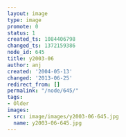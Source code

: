 ```yaml
---
layout: image
type: image
promote: 0
status: 1
created_ts: 1084406798
changed_ts: 1372159386
node_id: 645
title: y2003-06
author: anj
created: '2004-05-13'
changed: '2013-06-25'
redirect_from: []
permalink: "/node/645/"
tags:
- Older
images:
- src: image/images/y2003-06-645.jpg
  name: y2003-06-645.jpg
---
```


